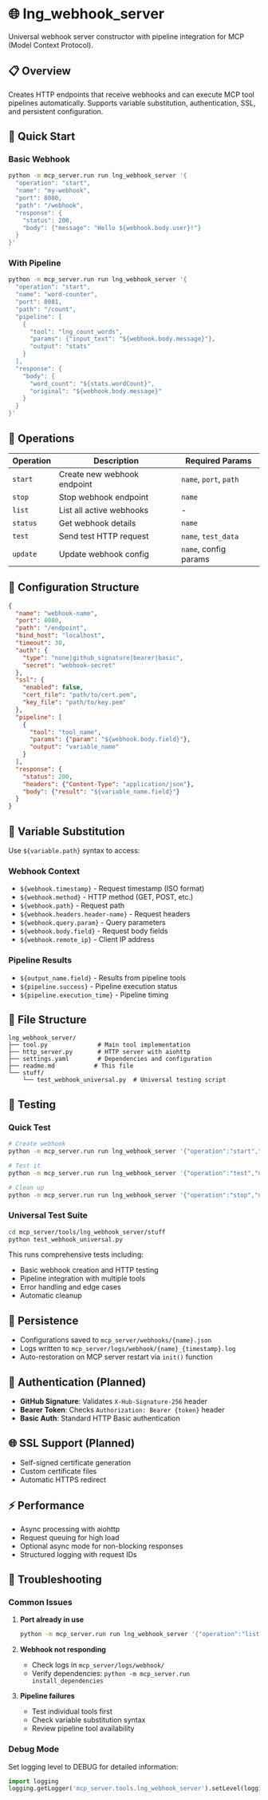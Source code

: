 # 🌐 lng_webhook_server

Universal webhook server constructor with pipeline integration for MCP (Model Context Protocol).

## 📋 Overview

Creates HTTP endpoints that receive webhooks and can execute MCP tool pipelines automatically. Supports variable substitution, authentication, SSL, and persistent configuration.

## 🚀 Quick Start

### Basic Webhook
```bash
python -m mcp_server.run run lng_webhook_server '{
  "operation": "start",
  "name": "my-webhook",
  "port": 8080,
  "path": "/webhook",
  "response": {
    "status": 200,
    "body": {"message": "Hello ${webhook.body.user}!"}
  }
}'
```

### With Pipeline
```bash
python -m mcp_server.run run lng_webhook_server '{
  "operation": "start",
  "name": "word-counter",
  "port": 8081,
  "path": "/count",
  "pipeline": [
    {
      "tool": "lng_count_words",
      "params": {"input_text": "${webhook.body.message}"},
      "output": "stats"
    }
  ],
  "response": {
    "body": {
      "word_count": "${stats.wordCount}",
      "original": "${webhook.body.message}"
    }
  }
}'
```

## 🔧 Operations

| Operation | Description | Required Params |
|-----------|-------------|----------------|
| `start` | Create new webhook endpoint | `name`, `port`, `path` |
| `stop` | Stop webhook endpoint | `name` |
| `list` | List all active webhooks | - |
| `status` | Get webhook details | `name` |
| `test` | Send test HTTP request | `name`, `test_data` |
| `update` | Update webhook config | `name`, config params |

## 📂 Configuration Structure

```json
{
  "name": "webhook-name",
  "port": 8080,
  "path": "/endpoint",
  "bind_host": "localhost",
  "timeout": 30,
  "auth": {
    "type": "none|github_signature|bearer|basic",
    "secret": "webhook-secret"
  },
  "ssl": {
    "enabled": false,
    "cert_file": "path/to/cert.pem",
    "key_file": "path/to/key.pem"
  },
  "pipeline": [
    {
      "tool": "tool_name",
      "params": {"param": "${webhook.body.field}"},
      "output": "variable_name"
    }
  ],
  "response": {
    "status": 200,
    "headers": {"Content-Type": "application/json"},
    "body": {"result": "${variable_name.field}"}
  }
}
```

## 🔄 Variable Substitution

Use `${variable.path}` syntax to access:

### Webhook Context
- `${webhook.timestamp}` - Request timestamp (ISO format)
- `${webhook.method}` - HTTP method (GET, POST, etc.)
- `${webhook.path}` - Request path
- `${webhook.headers.header-name}` - Request headers
- `${webhook.query.param}` - Query parameters
- `${webhook.body.field}` - Request body fields
- `${webhook.remote_ip}` - Client IP address

### Pipeline Results
- `${output_name.field}` - Results from pipeline tools
- `${pipeline.success}` - Pipeline execution status
- `${pipeline.execution_time}` - Pipeline timing

## 📁 File Structure

```
lng_webhook_server/
├── tool.py              # Main tool implementation
├── http_server.py       # HTTP server with aiohttp
├── settings.yaml        # Dependencies and configuration
├── readme.md           # This file
└── stuff/
    └── test_webhook_universal.py  # Universal testing script
```

## 🧪 Testing

### Quick Test
```bash
# Create webhook
python -m mcp_server.run run lng_webhook_server '{"operation":"start","name":"test","port":8080,"path":"/test","response":{"body":{"success":true}}}'

# Test it
python -m mcp_server.run run lng_webhook_server '{"operation":"test","name":"test","test_data":{"message":"hello"}}'

# Clean up
python -m mcp_server.run run lng_webhook_server '{"operation":"stop","name":"test"}'
```

### Universal Test Suite
```bash
cd mcp_server/tools/lng_webhook_server/stuff
python test_webhook_universal.py
```

This runs comprehensive tests including:
- Basic webhook creation and HTTP testing
- Pipeline integration with multiple tools
- Error handling and edge cases
- Automatic cleanup

## 💾 Persistence

- Configurations saved to `mcp_server/webhooks/{name}.json`
- Logs written to `mcp_server/logs/webhook/{name}_{timestamp}.log`
- Auto-restoration on MCP server restart via `init()` function

## 🔐 Authentication (Planned)

- **GitHub Signature**: Validates `X-Hub-Signature-256` header
- **Bearer Token**: Checks `Authorization: Bearer {token}` header  
- **Basic Auth**: Standard HTTP Basic authentication

## 🌐 SSL Support (Planned)

- Self-signed certificate generation
- Custom certificate files
- Automatic HTTPS redirect

## ⚡ Performance

- Async processing with aiohttp
- Request queuing for high load
- Optional async mode for non-blocking responses
- Structured logging with request IDs

## 🐛 Troubleshooting

### Common Issues

1. **Port already in use**
   ```bash
   python -m mcp_server.run run lng_webhook_server '{"operation":"list"}'
   ```

2. **Webhook not responding**
   - Check logs in `mcp_server/logs/webhook/`
   - Verify dependencies: `python -m mcp_server.run install_dependencies`

3. **Pipeline failures**
   - Test individual tools first
   - Check variable substitution syntax
   - Review pipeline tool availability

### Debug Mode
Set logging level to DEBUG for detailed information:
```python
import logging
logging.getLogger('mcp_server.tools.lng_webhook_server').setLevel(logging.DEBUG)
```
